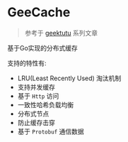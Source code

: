 # GeeCache

> 参考于 [geektutu](https://geektutu.com/post/geecache.html) 系列文章

基于Go实现的分布式缓存  

支持的特性有:

* LRU(Least Recently Used) 淘汰机制
* 支持并发缓存
* 基于 `Http` 访问
* 一致性哈希负载均衡
* 分布式节点
* 防止缓存击穿
* 基于 `Protobuf` 通信数据
